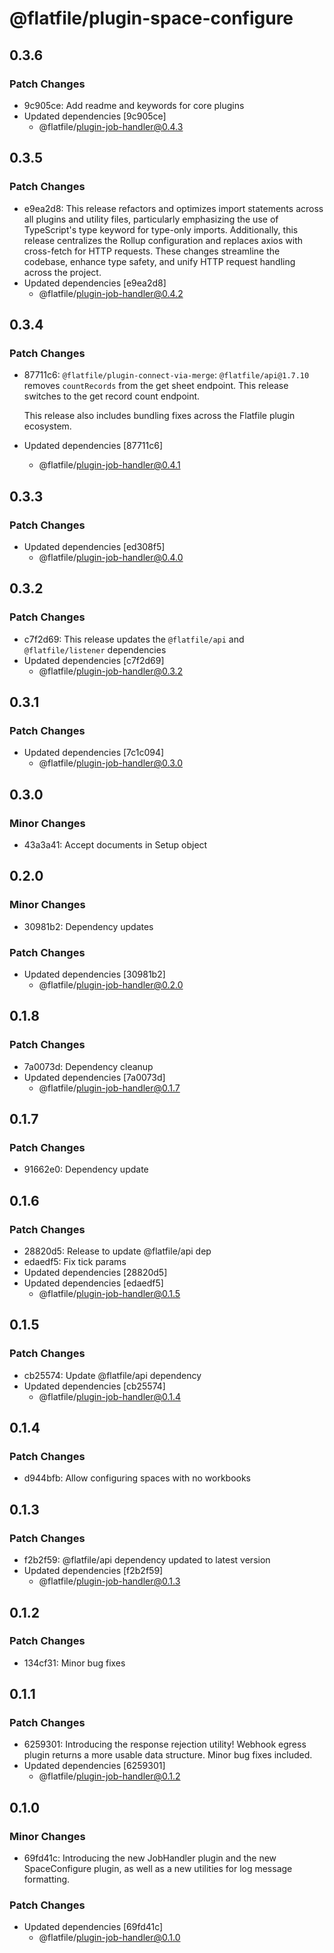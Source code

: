 # @flatfile/plugin-space-configure

## 0.3.6

### Patch Changes

- 9c905ce: Add readme and keywords for core plugins
- Updated dependencies [9c905ce]
  - @flatfile/plugin-job-handler@0.4.3

## 0.3.5

### Patch Changes

- e9ea2d8: This release refactors and optimizes import statements across all plugins and utility files, particularly emphasizing the use of TypeScript's type keyword for type-only imports. Additionally, this release centralizes the Rollup configuration and replaces axios with cross-fetch for HTTP requests. These changes streamline the codebase, enhance type safety, and unify HTTP request handling across the project.
- Updated dependencies [e9ea2d8]
  - @flatfile/plugin-job-handler@0.4.2

## 0.3.4

### Patch Changes

- 87711c6: `@flatfile/plugin-connect-via-merge`: `@flatfile/api@1.7.10` removes `countRecords` from the get sheet endpoint. This release switches to the get record count endpoint.

  This release also includes bundling fixes across the Flatfile plugin ecosystem.

- Updated dependencies [87711c6]
  - @flatfile/plugin-job-handler@0.4.1

## 0.3.3

### Patch Changes

- Updated dependencies [ed308f5]
  - @flatfile/plugin-job-handler@0.4.0

## 0.3.2

### Patch Changes

- c7f2d69: This release updates the `@flatfile/api` and `@flatfile/listener` dependencies
- Updated dependencies [c7f2d69]
  - @flatfile/plugin-job-handler@0.3.2

## 0.3.1

### Patch Changes

- Updated dependencies [7c1c094]
  - @flatfile/plugin-job-handler@0.3.0

## 0.3.0

### Minor Changes

- 43a3a41: Accept documents in Setup object

## 0.2.0

### Minor Changes

- 30981b2: Dependency updates

### Patch Changes

- Updated dependencies [30981b2]
  - @flatfile/plugin-job-handler@0.2.0

## 0.1.8

### Patch Changes

- 7a0073d: Dependency cleanup
- Updated dependencies [7a0073d]
  - @flatfile/plugin-job-handler@0.1.7

## 0.1.7

### Patch Changes

- 91662e0: Dependency update

## 0.1.6

### Patch Changes

- 28820d5: Release to update @flatfile/api dep
- edaedf5: Fix tick params
- Updated dependencies [28820d5]
- Updated dependencies [edaedf5]
  - @flatfile/plugin-job-handler@0.1.5

## 0.1.5

### Patch Changes

- cb25574: Update @flatfile/api dependency
- Updated dependencies [cb25574]
  - @flatfile/plugin-job-handler@0.1.4

## 0.1.4

### Patch Changes

- d944bfb: Allow configuring spaces with no workbooks

## 0.1.3

### Patch Changes

- f2b2f59: @flatfile/api dependency updated to latest version
- Updated dependencies [f2b2f59]
  - @flatfile/plugin-job-handler@0.1.3

## 0.1.2

### Patch Changes

- 134cf31: Minor bug fixes

## 0.1.1

### Patch Changes

- 6259301: Introducing the response rejection utility! Webhook egress plugin returns a more usable data structure. Minor bug fixes included.
- Updated dependencies [6259301]
  - @flatfile/plugin-job-handler@0.1.2

## 0.1.0

### Minor Changes

- 69fd41c: Introducing the new JobHandler plugin and the new SpaceConfigure plugin, as well as a new utilities for log message formatting.

### Patch Changes

- Updated dependencies [69fd41c]
  - @flatfile/plugin-job-handler@0.1.0
